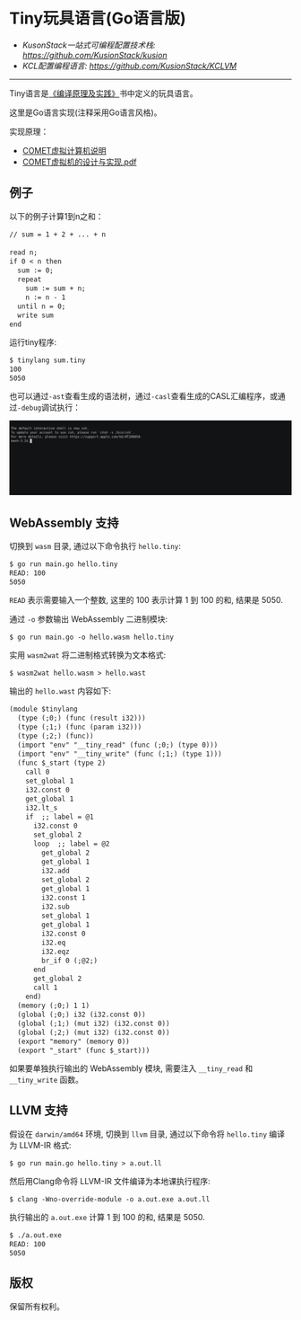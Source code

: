 
# Tiny玩具语言(Go语言版)

- *KusonStack一站式可编程配置技术栈: https://github.com/KusionStack/kusion*
- *KCL配置编程语言: https://github.com/KusionStack/KCLVM*

---

Tiny语言是[《编译原理及实践》](https://book.douban.com/subject/1088057/)书中定义的玩具语言。

这里是Go语言实现(注释采用Go语言风格)。

实现原理：

- [COMET虚拟计算机说明](./comet/README.md)
- [COMET虚拟机的设计与实现.pdf](./_docs/comet-vm.pdf)

## 例子

以下的例子计算1到n之和：

```
// sum = 1 + 2 + ... + n

read n;
if 0 < n then
  sum := 0;
  repeat
    sum := sum + n;
    n := n - 1
  until n = 0;
  write sum
end
```

运行tiny程序:

```
$ tinylang sum.tiny 
100
5050
```

也可以通过`-ast`查看生成的语法树，通过`-casl`查看生成的CASL汇编程序，或通过`-debug`调试执行：

![](./_docs/images/tiny-demo.cast.gif)

## WebAssembly 支持

切换到 `wasm` 目录, 通过以下命令执行 `hello.tiny`:

```
$ go run main.go hello.tiny
READ: 100
5050
```

`READ` 表示需要输入一个整数, 这里的 100 表示计算 1 到 100 的和, 结果是 5050.

通过 `-o` 参数输出 WebAssembly 二进制模块:

```
$ go run main.go -o hello.wasm hello.tiny
```

实用 `wasm2wat` 将二进制格式转换为文本格式:

```
$ wasm2wat hello.wasm > hello.wast
```

输出的 `hello.wast` 内容如下:

```wasm
(module $tinylang
  (type (;0;) (func (result i32)))
  (type (;1;) (func (param i32)))
  (type (;2;) (func))
  (import "env" "__tiny_read" (func (;0;) (type 0)))
  (import "env" "__tiny_write" (func (;1;) (type 1)))
  (func $_start (type 2)
    call 0
    set_global 1
    i32.const 0
    get_global 1
    i32.lt_s
    if  ;; label = @1
      i32.const 0
      set_global 2
      loop  ;; label = @2
        get_global 2
        get_global 1
        i32.add
        set_global 2
        get_global 1
        i32.const 1
        i32.sub
        set_global 1
        get_global 1
        i32.const 0
        i32.eq
        i32.eqz
        br_if 0 (;@2;)
      end
      get_global 2
      call 1
    end)
  (memory (;0;) 1 1)
  (global (;0;) i32 (i32.const 0))
  (global (;1;) (mut i32) (i32.const 0))
  (global (;2;) (mut i32) (i32.const 0))
  (export "memory" (memory 0))
  (export "_start" (func $_start)))
```

如果要单独执行输出的 WebAssembly 模块, 需要注入 `__tiny_read` 和 `__tiny_write` 函数。


## LLVM 支持

假设在 `darwin/amd64` 环境, 切换到 `llvm` 目录, 通过以下命令将 `hello.tiny` 编译为 LLVM-IR 格式:

```
$ go run main.go hello.tiny > a.out.ll
```

然后用Clang命令将 LLVM-IR 文件编译为本地课执行程序:

```
$ clang -Wno-override-module -o a.out.exe a.out.ll
```

执行输出的 `a.out.exe` 计算 1 到 100 的和, 结果是 5050.

```
$ ./a.out.exe 
READ: 100
5050
```

## 版权

保留所有权利。
